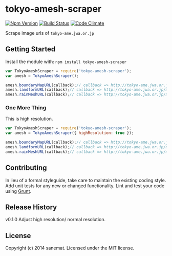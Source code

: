 # tokyo-amesh-scraper
[![Npm Version](http://img.shields.io/npm/v/tokyo-amesh-scraper.svg?style=flat)](http://badge.fury.io/js/tokyo-amesh-scraper)
[![Build Status](http://img.shields.io/travis/sanemat/tokyo-amesh-scraper/master.svg?style=flat)](https://travis-ci.org/sanemat/tokyo-amesh-scraper)
[![Code Climate](http://img.shields.io/codeclimate/github/sanemat/tokyo-amesh-scraper.svg?style=flat)](https://codeclimate.com/github/sanemat/tokyo-amesh-scraper)

Scrape image urls of `tokyo-ame.jwa.or.jp`

## Getting Started
Install the module with: `npm install tokyo-amesh-scraper`

```javascript
var TokyoAmeshScraper = require('tokyo-amesh-scraper');
var amesh = TokyoAmeshScraper();

amesh.boundaryMapURL(callback);// callback => http://tokyo-ame.jwa.or.jp/map/msk000.png
amesh.landformURL(callback);// callback => http://tokyo-ame.jwa.or.jp/map/map000.jpg
amesh.rainMeshURL(callback);// callback => http://tokyo-ame.jwa.or.jp/mesh/000/201405272250.gif
```

### One More Thing
This is high resolution.

```javascript
var TokyoAmeshScraper = require('tokyo-amesh-scraper');
var amesh = TokyoAmeshScraper({ highResolution: true });

amesh.boundaryMapURL(callback);// callback => http://tokyo-ame.jwa.or.jp/map/msk100.png
amesh.landformURL(callback);// callback => http://tokyo-ame.jwa.or.jp/map/map100.jpg
amesh.rainMeshURL(callback);// callback => http://tokyo-ame.jwa.or.jp/mesh/100/201405272250.gif
```


## Contributing
In lieu of a formal styleguide, take care to maintain the existing coding style. Add unit tests for any new or changed functionality. Lint and test your code using [Grunt](http://gruntjs.com/).

## Release History
v0.1.0 Adjust high resolution/ normal resolution.

## License
Copyright (c) 2014 sanemat. Licensed under the MIT license.
